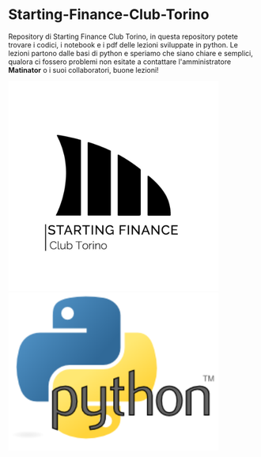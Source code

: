 # Starting-Finance-Club-Torino
Repository di Starting Finance Club Torino, in questa repository potete trovare i codici, i notebook e i pdf delle lezioni sviluppate in python. 
Le lezioni partono dalle basi di python e speriamo che siano chiare e semplici, qualora ci fossero problemi non esitate a contattare l'amministratore **Matinator** o i suoi collaboratori, buone lezioni!

<img src="img/starting_finance_club_torino_logo.jpg" width= "425" />  <img src = "img/Python_logo_large.png" width = "425" />